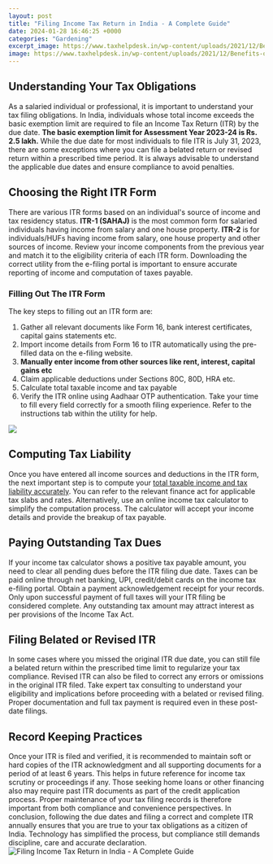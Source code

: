 ```yaml
---
layout: post
title: "Filing Income Tax Return in India - A Complete Guide"
date: 2024-01-28 16:46:25 +0000
categories: "Gardening"
excerpt_image: https://www.taxhelpdesk.in/wp-content/uploads/2021/12/Benefits-of-Filing-Income-Tax-Return-2.png
image: https://www.taxhelpdesk.in/wp-content/uploads/2021/12/Benefits-of-Filing-Income-Tax-Return-2.png
---
```


## Understanding Your Tax Obligations  
As a salaried individual or professional, it is important to understand your tax filing obligations. In India, individuals whose total income exceeds the basic exemption limit are required to file an Income Tax Return (ITR) by the due date. **The basic exemption limit for Assessment Year 2023-24 is Rs. 2.5 lakh.** 
While the due date for most individuals to file ITR is July 31, 2023, there are some exceptions where you can file a belated return or revised return within a prescribed time period. It is always advisable to understand the applicable due dates and ensure compliance to avoid penalties. 
## Choosing the Right ITR Form
There are various ITR forms based on an individual's source of income and tax residency status. **ITR-1 (SAHAJ)** is the most common form for salaried individuals having income from salary and one house property. **ITR-2** is for individuals/HUFs having income from salary, one house property and other sources of income. 
Review your income components from the previous year and match it to the eligibility criteria of each ITR form. Downloading the correct utility from the e-filing portal is important to ensure accurate reporting of income and computation of taxes payable.
### Filling Out The ITR Form  
The key steps to filling out an ITR form are:
1. Gather all relevant documents like Form 16, bank interest certificates, capital gains statements etc.
2. Import income details from Form 16 to ITR automatically using the pre-filled data on the e-filing website.
3. **Manually enter income from other sources like rent, interest, capital gains etc**  
4. Claim applicable deductions under Sections 80C, 80D, HRA etc. 
5. Calculate total taxable income and tax payable  
6. Verify the ITR online using Aadhaar OTP authentication. 
Take your time to fill every field correctly for a smooth filing experience. Refer to the instructions tab within the utility for help.

![](https://eezmytax.com/wp-content/uploads/2019/06/benefits-of-ITR-1024x768.jpg)
## Computing Tax Liability
Once you have entered all income sources and deductions in the ITR form, the next important step is to compute your [total taxable income and tax liability accurately](https://store.fi.io.vn/womens-cute-doberman-dog-face-pup-pet-puppy-lover-best-dad-mom-ever-v-neck-t-shirt/men&). 
You can refer to the relevant finance act for applicable tax slabs and rates. Alternatively, use an online income tax calculator to simplify the computation process. The calculator will accept your income details and provide the breakup of tax payable.   
## Paying Outstanding Tax Dues
If your income tax calculator shows a positive tax payable amount, you need to clear all pending dues before the ITR filing due date. Taxes can be paid online through net banking, UPI, credit/debit cards on the income tax e-filing portal. 
Obtain a payment acknowledgement receipt for your records. Only upon successful payment of full taxes will your ITR filing be considered complete. Any outstanding tax amount may attract interest as per provisions of the Income Tax Act.
## Filing Belated or Revised ITR
In some cases where you missed the original ITR due date, you can still file a belated return within the prescribed time limit to regularize your tax compliance. Revised ITR can also be filed to correct any errors or omissions in the original ITR filed. 
Take expert tax consulting to understand your eligibility and implications before proceeding with a belated or revised filing. Proper documentation and full tax payment is required even in these post-date filings.
## Record Keeping Practices
Once your ITR is filed and verified, it is recommended to maintain soft or hard copies of the ITR acknowledgment and all supporting documents for a period of at least 6 years. This helps in future reference for income tax scrutiny or proceedings if any. 
Those seeking home loans or other financing also may require past ITR documents as part of the credit application process. Proper maintenance of your tax filing records is therefore important from both compliance and convenience perspectives.
In conclusion, following the due dates and filing a correct and complete ITR annually ensures that you are true to your tax obligations as a citizen of India. Technology has simplified the process, but compliance still demands discipline, care and accurate declaration.
![Filing Income Tax Return in India - A Complete Guide](https://www.taxhelpdesk.in/wp-content/uploads/2021/12/Benefits-of-Filing-Income-Tax-Return-2.png)